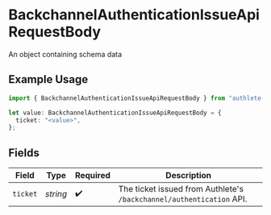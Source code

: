 # BackchannelAuthenticationIssueApiRequestBody

An object containing schema data

## Example Usage

```typescript
import { BackchannelAuthenticationIssueApiRequestBody } from "authlete-typescript-sdk/models/operations";

let value: BackchannelAuthenticationIssueApiRequestBody = {
  ticket: "<value>",
};
```

## Fields

| Field                                                                 | Type                                                                  | Required                                                              | Description                                                           |
| --------------------------------------------------------------------- | --------------------------------------------------------------------- | --------------------------------------------------------------------- | --------------------------------------------------------------------- |
| `ticket`                                                              | *string*                                                              | :heavy_check_mark:                                                    | The ticket issued from Authlete's `/backchannel/authentication` API.<br/> |